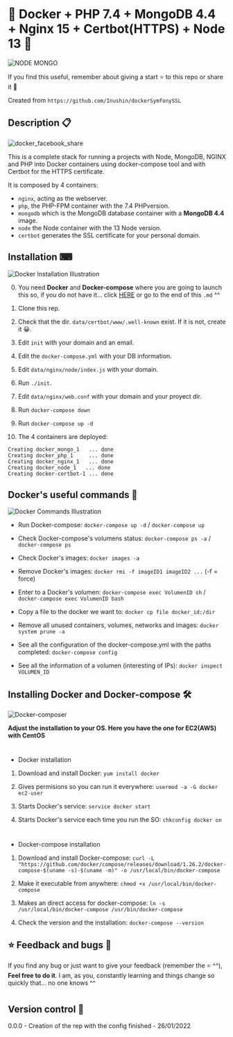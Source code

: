 # 🐳 Docker + PHP 7.4 + MongoDB 4.4 + Nginx 15 + Certbot(HTTPS) + Node 13 🐳

![NODE MONGO](https://user-images.githubusercontent.com/57062736/151140108-30752a2b-f5ed-4a15-89a7-8acbcdcf1eb5.png)

If you find this useful, remember about giving a start ⭐ to this repo or share it 🔁

Created from `https://github.com/Inushin/dockerSymfonySSL`

## Description 📋

![docker_facebook_share](https://user-images.githubusercontent.com/57062736/139103227-36f3cb32-c3c1-4158-b99e-25a31e955f44.png)

This is a complete stack for running a projects with Node, MongoDB, NGINX and PHP into Docker containers using docker-compose tool and with Certbot for the HTTPS certificate.

It is composed by 4 containers:

- `nginx`, acting as the webserver.
- `php`, the PHP-FPM container with the 7.4 PHPversion.
- `mongodb` which is the MongoDB database container with a **MongoDB 4.4** image.
- `node` the Node container with the 13 Node version.
- `certbot` generates the SSL certificate for your personal domain.

## Installation ⌨

![Docker Installation Illustration](https://user-images.githubusercontent.com/57062736/139102730-d6f51d53-ffb3-44bb-be5e-2bdf48d91295.png)

0. You need ****Docker**** and ****Docker-compose**** where you are going to launch this so, if you do not have it... click [HERE](https://github.com/Inushin/dockerSymfonySSL#installing-docker-and-docker-compose) or go to the end of this `.md` ^^

1. Clone this rep.

2. Check that the dir. `data/certbot/www/.well-known` exist. If it is not, create it 😀.

3. Edit `init` with your domain and an email.

4. Edit the `docker-compose.yml` with your DB information. 

5. Edit `data/nginx/node/index.js` with your domain.

6. Run `./init`.

7. Edit `data/nginx/web.conf` with your domain and your proyect dir.

8. Run `docker-compose down`

9. Run `docker-compose up -d`

10. The 4 containers are deployed: 

```
Creating docker_mongo_1   ... done
Creating docker_php_1     ... done
Creating docker_nginx_1   ... done
Creating docker_node_1   ... done
Creating docker-certbot-1 ... done
```


## Docker's useful commands 📑
![Docker Commands Illustration](https://user-images.githubusercontent.com/57062736/139102966-25f28be1-f768-49bd-a8a1-915a8465de9e.png)


- Run Docker-compose: `docker-compose up -d` / `docker-compose up`

- Check Docker-compose's volumens status: `docker-compose ps -a` / `docker-compose ps`

- Check Docker's images: `docker images -a`

- Remove Docker's images: `docker rmi -f imageID1 imageID2 ...` (-f = force)

- Enter to a Docker's volumen: `docker-compose exec VolumenID sh` / `docker-compose exec VolumenID bash`

- Copy a file to the docker we want to: `docker cp file docker_id:/dir`

- Remove all unused containers, volumes, networks and images: `docker system prune -a`

- See all the configuration of the docker-compose.yml with the paths completed: `docker-compose config`

- See all the information of a volumen (interesting of IPs): `docker inspect VOLUMEN_ID`

## Installing Docker and Docker-compose 🛠
![Docker-composer](https://user-images.githubusercontent.com/57062736/141182130-b8ed2d7a-9a68-4387-b838-ba0d44bb4e0e.png)

**Adjust the installation to your OS. Here you have the one for EC2(AWS) with CentOS**
#
- Docker installation

1. Download and install Docker: `yum install docker`

2. Gives permisions so you can run it everywhere: `usermod -a -G docker ec2-user`

3. Starts Docker's service: `service docker start`

4. Starts Docker's service each time you run the SO: `chkconfig docker on`
#
- Docker-compose installation

1. Download and install Docker-compose: `curl -L "https://github.com/docker/compose/releases/download/1.26.2/docker-compose-$(uname -s)-$(uname -m)" -o /usr/local/bin/docker-compose`

2. Make it executable from anywhere: `chmod +x /usr/local/bin/docker-compose`

3. Makes an direct access for docker-compose: `ln -s /usr/local/bin/docker-compose /usr/bin/docker-compose`

4. Check the version and the installation: `docker-compose --version`


## ⭐ Feedback and bugs 🐞

If you find any bug or just want to give your feedback (remember the ⭐ ^^), **Feel free to do it**. I am, as you, constantly learning and things change so quickly that... no one knows ^^
#


## Version control 📝

0.0.0 - Creation of the rep with the config finished - 26/01/2022

